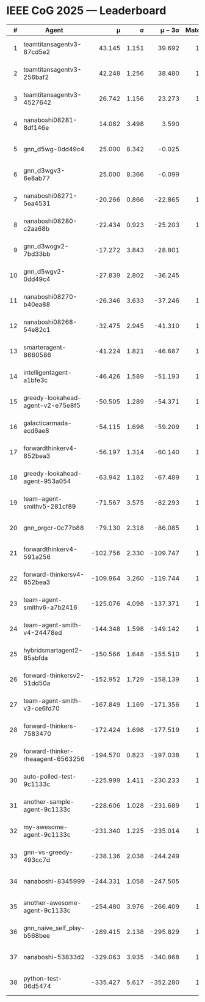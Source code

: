 # IEEE CoG 2025 — Leaderboard

| # | Agent | μ | σ | μ − 3σ | Matches | Updated |
|---:|---|---:|---:|---:|---:|---|
| 1 | teamtitansagentv3-87cd5e2 | 43.145 | 1.151 | 39.692 | 1260 | 2025-08-28 21:16 |
| 2 | teamtitansagentv3-256baf2 | 42.248 | 1.256 | 38.480 | 1220 | 2025-08-28 21:16 |
| 3 | teamtitansagentv3-4527642 | 26.742 | 1.156 | 23.273 | 1280 | 2025-08-28 21:16 |
| 4 | nanaboshi08281-8df146e | 14.082 | 3.498 | 3.590 | 50 | 2025-08-28 21:16 |
| 5 | gnn_d5wg-0dd49c4 | 25.000 | 8.342 | -0.025 | 20 | 2025-08-28 21:16 |
| 6 | gnn_d3wgv3-6e8ab77 | 25.000 | 8.366 | -0.099 | 80 | 2025-08-28 21:16 |
| 7 | nanaboshi08271-5ea4531 | -20.266 | 0.866 | -22.865 | 1720 | 2025-08-28 21:16 |
| 8 | nanaboshi08280-c2aa68b | -22.434 | 0.923 | -25.203 | 1260 | 2025-08-28 21:16 |
| 9 | gnn_d3wogv2-7bd33bb | -17.272 | 3.843 | -28.801 | 68 | 2025-08-28 21:16 |
| 10 | gnn_d5wgv2-0dd49c4 | -27.839 | 2.802 | -36.245 | 60 | 2025-08-28 21:16 |
| 11 | nanaboshi08270-b40ea88 | -26.346 | 3.633 | -37.246 | 1300 | 2025-08-28 21:16 |
| 12 | nanaboshi08268-54e82c1 | -32.475 | 2.945 | -41.310 | 1020 | 2025-08-28 21:16 |
| 13 | smarteragent-8660586 | -41.224 | 1.821 | -46.687 | 1178 | 2025-08-28 21:16 |
| 14 | intelligentagent-a1bfe3c | -46.426 | 1.589 | -51.193 | 1067 | 2025-08-28 21:16 |
| 15 | greedy-lookahead-agent-v2-e75e8f5 | -50.505 | 1.289 | -54.371 | 1370 | 2025-08-28 21:16 |
| 16 | galacticarmada-ecd6ae8 | -54.115 | 1.698 | -59.209 | 1220 | 2025-08-28 21:16 |
| 17 | forwardthinkerv4-852bea3 | -56.197 | 1.314 | -60.140 | 1000 | 2025-08-28 21:16 |
| 18 | greedy-lookahead-agent-953a054 | -63.942 | 1.182 | -67.489 | 1340 | 2025-08-28 21:16 |
| 19 | team-agent-smithv5-281cf89 | -71.567 | 3.575 | -82.293 | 1020 | 2025-08-28 21:16 |
| 20 | gnn_prgcr-0c77b88 | -79.130 | 2.318 | -86.085 | 1150 | 2025-08-28 21:16 |
| 21 | forwardthinkerv4-591a256 | -102.756 | 2.330 | -109.747 | 1219 | 2025-08-28 21:16 |
| 22 | forward-thinkersv4-852bea3 | -109.964 | 3.260 | -119.744 | 1045 | 2025-08-28 21:16 |
| 23 | team-agent-smithv6-a7b2416 | -125.076 | 4.098 | -137.371 | 1300 | 2025-08-28 21:16 |
| 24 | team-agent-smith-v4-24478ed | -144.348 | 1.598 | -149.142 | 1258 | 2025-08-28 21:16 |
| 25 | hybridsmartagent2-85abfda | -150.566 | 1.648 | -155.510 | 1097 | 2025-08-28 21:16 |
| 26 | forward-thinkersv2-51dd50a | -152.952 | 1.729 | -158.139 | 1270 | 2025-08-28 21:16 |
| 27 | team-agent-smith-v3-ce6fd70 | -167.849 | 1.169 | -171.356 | 1458 | 2025-08-28 21:16 |
| 28 | forward-thinkers-7583470 | -172.424 | 1.698 | -177.519 | 1040 | 2025-08-28 21:16 |
| 29 | forward-thinker-rheaagent-6563256 | -194.570 | 0.823 | -197.038 | 1230 | 2025-08-28 21:16 |
| 30 | auto-polled-test-9c1133c | -225.999 | 1.411 | -230.233 | 1280 | 2025-08-28 21:16 |
| 31 | another-sample-agent-9c1133c | -228.606 | 1.028 | -231.689 | 1340 | 2025-08-28 21:16 |
| 32 | my-awesome-agent-9c1133c | -231.340 | 1.225 | -235.014 | 1260 | 2025-08-28 21:16 |
| 33 | gnn-vs-greedy-493cc7d | -238.136 | 2.038 | -244.249 | 900 | 2025-08-28 21:16 |
| 34 | nanaboshi-8345999 | -244.331 | 1.058 | -247.505 | 980 | 2025-08-28 21:16 |
| 35 | another-awesome-agent-9c1133c | -254.480 | 3.976 | -266.409 | 1020 | 2025-08-28 21:16 |
| 36 | gnn_naive_self_play-b568bee | -289.415 | 2.138 | -295.829 | 1040 | 2025-08-28 21:16 |
| 37 | nanaboshi-53833d2 | -329.063 | 3.935 | -340.868 | 1180 | 2025-08-28 21:16 |
| 38 | python-test-06d5474 | -335.427 | 5.617 | -352.280 | 1190 | 2025-08-28 21:16 |
